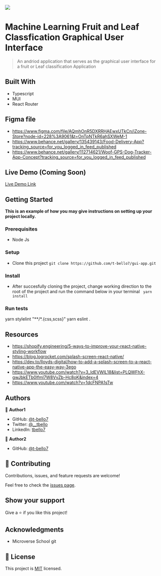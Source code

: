![](https://img.shields.io/badge/Microverse-blueviolet)

# Machine Learning Fruit and Leaf Classfication Graphical User Interface

> An andriod application that serves as the graphical user interface for a fruit or Leaf classification Application

## Built With

- Typescript
- MUI 
- React Router 

## Figma file
-   https://www.figma.com/file/AQmhOnR5DXRRHAEwxUTkCn/iZone-Store?node-id=228%3A9061&t=OnTpNTkR6ahSXWeM-1
-   https://www.behance.net/gallery/135439143/Food-Delivery-App?tracking_source=for_you_logged_in_feed_published
-   https://www.behance.net/gallery/112714621/Woof-GPS-Dog-Tracker-App-Concept?tracking_source=for_you_logged_in_feed_published

## Live Demo (Coming Soon)

[Live Demo Link]()


## Getting Started

**This is an example of how you may give instructions on setting up your project locally.**

### Prerequisites
- Node Js

### Setup
- Clone this project 
`git clone https://github.com/t-bello7/gui-app.git`

### Install
- After succesfully cloning the project, change working direction to the root of the project and run the command below in your terminal
` yarn install`
<!-- ### Usage -->

### Run tests
yarn stylelint "**/*.{css,scss}"
yarn eslint .
<!-- ### Deployment -->

## Resources
- https://shopify.engineering/5-ways-to-improve-your-react-native-styling-workflow
- https://blog.logrocket.com/splash-screen-react-native/
- https://dev.to/lloyds-digital/how-to-add-a-splash-screen-to-a-react-native-app-the-easy-way-3ego
- https://www.youtube.com/watch?v=3_ldEVWlL18&list=PLQWFhX-gwJbkETb0lfml7W8VvZb-Hc8oK&index=4
- https://www.youtube.com/watch?v=1dcFNPA1sTw
## Authors

👤 **Author1**
    
- GitHub: [@t-bello7](https://github.com/t-bello7)
- Twitter: [@__tbello](https://twitter.com/__tbello)
- LinkedIn: [tbello7](https://linkedin.com/in/tbello7)

👤 **Author2**
    
- GitHub: [@t-bello7](https://github.com/D4C-lolu)


## 🤝 Contributing

Contributions, issues, and feature requests are welcome!

Feel free to check the [issues page](../../issues/).

## Show your support

Give a ⭐️ if you like this project!

## Acknowledgments

- Microverse School git

## 📝 License

This project is [MIT](./MIT.md) licensed.